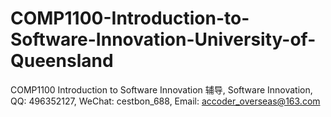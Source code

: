 # COMP1100-Introduction-to-Software-Innovation-University-of-Queensland
COMP1100 Introduction to Software Innovation 辅导, Software Innovation, QQ: 496352127, WeChat: cestbon_688, Email: accoder_overseas@163.com
